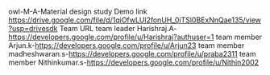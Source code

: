 owl-M-A-Material design study 
Demo link 
https://drive.google.com/file/d/1qiOfwLUl2fonUH_0iTSl0BExNnQae135/view?usp=drivesdk 
Team URL 
team leader Harishraj.A-https://developers.google.com/profile/u/Harishraj?authuser=1 
team member Arjun.k-https://developers.google.com/profile/u/Arjun23 
team member madheshwaran.s-https://developers.google.com/profile/u/praba2311
team member Nithinkumar.s-https://developers.google.com/profile/u/Nithin2002

